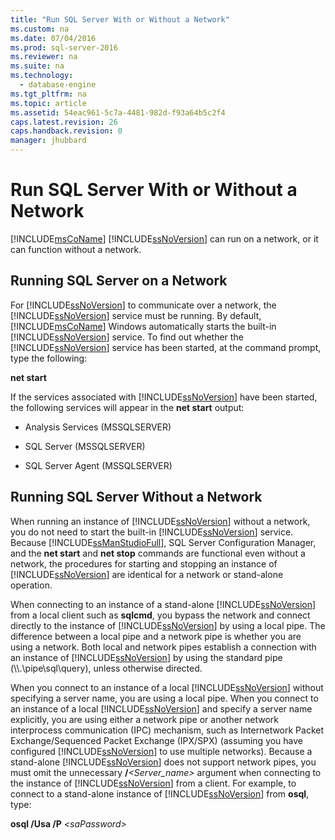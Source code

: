 ```yaml
---
title: "Run SQL Server With or Without a Network"
ms.custom: na
ms.date: 07/04/2016
ms.prod: sql-server-2016
ms.reviewer: na
ms.suite: na
ms.technology: 
  - database-engine
ms.tgt_pltfrm: na
ms.topic: article
ms.assetid: 54eac961-5c7a-4481-982d-f93a64b5c2f4
caps.latest.revision: 26
caps.handback.revision: 0
manager: jhubbard
---
```

# Run SQL Server With or Without a Network
[!INCLUDE[msCoName](../../Topics/TopicNameContainA/tokens/msCoName_md.md)] [!INCLUDE[ssNoVersion](../../Topics/TopicNameContainA/tokens/ssNoVersion_md.md)] can run on a network, or it can function without a network.  
  
## Running SQL Server on a Network  
 For [!INCLUDE[ssNoVersion](../../Topics/TopicNameContainA/tokens/ssNoVersion_md.md)] to communicate over a network, the [!INCLUDE[ssNoVersion](../../Topics/TopicNameContainA/tokens/ssNoVersion_md.md)] service must be running. By default, [!INCLUDE[msCoName](../../Topics/TopicNameContainA/tokens/msCoName_md.md)] Windows automatically starts the built-in [!INCLUDE[ssNoVersion](../../Topics/TopicNameContainA/tokens/ssNoVersion_md.md)] service. To find out whether the [!INCLUDE[ssNoVersion](../../Topics/TopicNameContainA/tokens/ssNoVersion_md.md)] service has been started, at the command prompt, type the following:  
  
 **net start**  
  
 If the services associated with [!INCLUDE[ssNoVersion](../../Topics/TopicNameContainA/tokens/ssNoVersion_md.md)] have been started, the following services will appear in the **net start** output:  
  
-   Analysis Services (MSSQLSERVER)  
  
-   SQL Server (MSSQLSERVER)  
  
-   SQL Server Agent (MSSQLSERVER)  
  
## Running SQL Server Without a Network  
 When running an instance of [!INCLUDE[ssNoVersion](../../Topics/TopicNameContainA/tokens/ssNoVersion_md.md)] without a network, you do not need to start the built-in [!INCLUDE[ssNoVersion](../../Topics/TopicNameContainA/tokens/ssNoVersion_md.md)] service. Because [!INCLUDE[ssManStudioFull](../../Topics/TopicNameContainA/tokens/ssManStudioFull_md.md)], SQL Server Configuration Manager, and the **net start** and **net stop** commands are functional even without a network, the procedures for starting and stopping an instance of [!INCLUDE[ssNoVersion](../../Topics/TopicNameContainA/tokens/ssNoVersion_md.md)] are identical for a network or stand-alone operation.  
  
 When connecting to an instance of a stand-alone [!INCLUDE[ssNoVersion](../../Topics/TopicNameContainA/tokens/ssNoVersion_md.md)] from a local client such as **sqlcmd**, you bypass the network and connect directly to the instance of [!INCLUDE[ssNoVersion](../../Topics/TopicNameContainA/tokens/ssNoVersion_md.md)] by using a local pipe. The difference between a local pipe and a network pipe is whether you are using a network. Both local and network pipes establish a connection with an instance of [!INCLUDE[ssNoVersion](../../Topics/TopicNameContainA/tokens/ssNoVersion_md.md)] by using the standard pipe (\\\\.\pipe\sql\query), unless otherwise directed.  
  
 When you connect to an instance of a local [!INCLUDE[ssNoVersion](../../Topics/TopicNameContainA/tokens/ssNoVersion_md.md)] without specifying a server name, you are using a local pipe. When you connect to an instance of a local [!INCLUDE[ssNoVersion](../../Topics/TopicNameContainA/tokens/ssNoVersion_md.md)] and specify a server name explicitly, you are using either a network pipe or another network interprocess communication (IPC) mechanism, such as Internetwork Packet Exchange/Sequenced Packet Exchange (IPX/SPX) (assuming you have configured [!INCLUDE[ssNoVersion](../../Topics/TopicNameContainA/tokens/ssNoVersion_md.md)] to use multiple networks). Because a stand-alone [!INCLUDE[ssNoVersion](../../Topics/TopicNameContainA/tokens/ssNoVersion_md.md)] does not support network pipes, you must omit the unnecessary **/***<Server_name>* argument when connecting to the instance of [!INCLUDE[ssNoVersion](../../Topics/TopicNameContainA/tokens/ssNoVersion_md.md)] from a client. For example, to connect to a stand-alone instance of [!INCLUDE[ssNoVersion](../../Topics/TopicNameContainA/tokens/ssNoVersion_md.md)] from **osql**, type:  
  
 **osql /Usa /P** *<saPassword\>*
